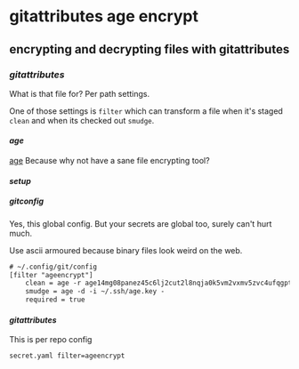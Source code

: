 # gitattributes age encrypt

## encrypting and decrypting files with gitattributes

### _gitattributes_

What is that file for? Per path settings.

One of those settings is `filter` which can transform a file
when it's staged `clean` and when its checked out `smudge`.

#### _age_

[age](https://age-encryption.org/)
Because why not have a sane file encrypting tool?

#### _setup_

##### _gitconfig_

Yes, this global config.
But your secrets are global too, surely can't hurt much.

Use ascii armoured because binary files look weird on the web.

```txt
# ~/.config/git/config
[filter "ageencrypt"]
    clean = age -r age14mg08panez45c6lj2cut2l8nqja0k5vm2vxmv5zvc4ufqgptgy2qcjfmuu -a -
    smudge = age -d -i ~/.ssh/age.key -
    required = true
```

#### _gitattributes_

This is per repo config

```gitattributes
secret.yaml filter=ageencrypt
```
